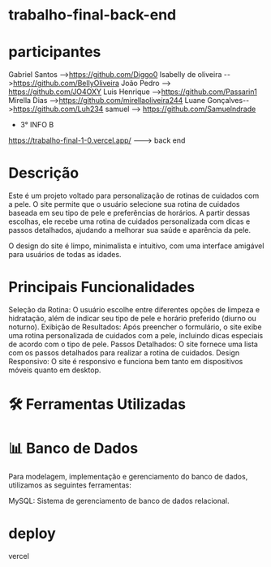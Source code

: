 # trabalho-final-back-end

# participantes
Gabriel Santos -->https://github.com/Diggo0
Isabelly de oliveira -->https://github.com/BellyOliveira
João Pedro --> https://github.com/JO4OXY
Luis Henrique -->https://github.com/Passarin1
Mirella Dias -->https://github.com/mirellaoliveira244
Luane Gonçalves-->https://github.com/Luh234 
samuel --> https://github.com/Samuelndrade
- 3° INFO B

https://trabalho-final-1-0.vercel.app/ ---> back end

# Descrição
Este é um projeto voltado para personalização de rotinas de cuidados com a pele. O site permite que o usuário selecione sua rotina de cuidados baseada em seu tipo de pele e preferências de horários. A partir dessas escolhas, ele recebe uma rotina de cuidados personalizada com dicas e passos detalhados, ajudando a melhorar sua saúde e aparência da pele.

O design do site é limpo, minimalista e intuitivo, com uma interface amigável para usuários de todas as idades.

# Principais Funcionalidades
Seleção da Rotina: O usuário escolhe entre diferentes opções de limpeza e hidratação, além de indicar seu tipo de pele e horário preferido (diurno ou noturno). Exibição de Resultados: Após preencher o formulário, o site exibe uma rotina personalizada de cuidados com a pele, incluindo dicas especiais de acordo com o tipo de pele. Passos Detalhados: O site fornece uma lista com os passos detalhados para realizar a rotina de cuidados. Design Responsivo: O site é responsivo e funciona bem tanto em dispositivos móveis quanto em desktop.

# 🛠️ Ferramentas Utilizadas

# 📊 Banco de Dados

Para modelagem, implementação e gerenciamento do banco de dados, utilizamos as seguintes ferramentas:

MySQL: Sistema de gerenciamento de banco de dados relacional.
 # deploy 

 vercel
